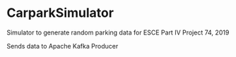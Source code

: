 # CarparkSimulator
Simulator to generate random parking data for ESCE Part IV Project 74, 2019 

Sends data to Apache Kafka Producer
